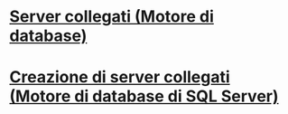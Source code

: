 # [Server collegati (Motore di database)](linked-servers-database-engine.md)
# [Creazione di server collegati (Motore di database di SQL Server)](create-linked-servers-sql-server-database-engine.md)

